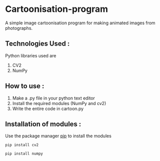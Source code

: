 # Cartoonisation-program
A simple image cartoonisation program for making animated images from photographs.

## Technologies Used :
Python libraries used are
1. CV2
2. NumPy

## How to use :
1. Make a .py file in your python text editor
2. Install the required modules (NumPy and cv2)
3. Write the entire code in cartoon.py

## Installation of modules :
Use the package manager [pip](https://pip.pypa.io/en/stable/) to install the modules
```
pip install cv2
```

```
pip install numpy
```
